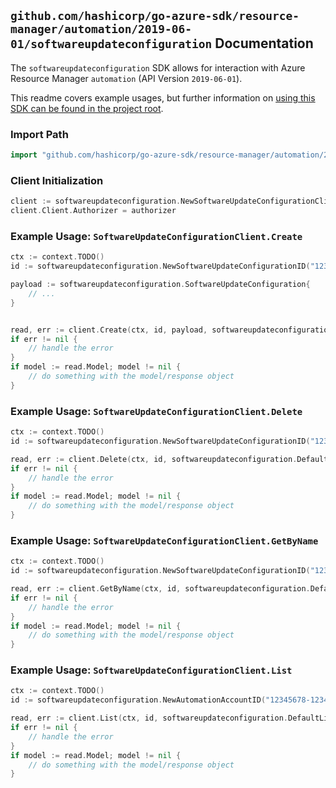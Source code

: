 
## `github.com/hashicorp/go-azure-sdk/resource-manager/automation/2019-06-01/softwareupdateconfiguration` Documentation

The `softwareupdateconfiguration` SDK allows for interaction with Azure Resource Manager `automation` (API Version `2019-06-01`).

This readme covers example usages, but further information on [using this SDK can be found in the project root](https://github.com/hashicorp/go-azure-sdk/tree/main/docs).

### Import Path

```go
import "github.com/hashicorp/go-azure-sdk/resource-manager/automation/2019-06-01/softwareupdateconfiguration"
```


### Client Initialization

```go
client := softwareupdateconfiguration.NewSoftwareUpdateConfigurationClientWithBaseURI("https://management.azure.com")
client.Client.Authorizer = authorizer
```


### Example Usage: `SoftwareUpdateConfigurationClient.Create`

```go
ctx := context.TODO()
id := softwareupdateconfiguration.NewSoftwareUpdateConfigurationID("12345678-1234-9876-4563-123456789012", "example-resource-group", "automationAccountName", "softwareUpdateConfigurationName")

payload := softwareupdateconfiguration.SoftwareUpdateConfiguration{
	// ...
}


read, err := client.Create(ctx, id, payload, softwareupdateconfiguration.DefaultCreateOperationOptions())
if err != nil {
	// handle the error
}
if model := read.Model; model != nil {
	// do something with the model/response object
}
```


### Example Usage: `SoftwareUpdateConfigurationClient.Delete`

```go
ctx := context.TODO()
id := softwareupdateconfiguration.NewSoftwareUpdateConfigurationID("12345678-1234-9876-4563-123456789012", "example-resource-group", "automationAccountName", "softwareUpdateConfigurationName")

read, err := client.Delete(ctx, id, softwareupdateconfiguration.DefaultDeleteOperationOptions())
if err != nil {
	// handle the error
}
if model := read.Model; model != nil {
	// do something with the model/response object
}
```


### Example Usage: `SoftwareUpdateConfigurationClient.GetByName`

```go
ctx := context.TODO()
id := softwareupdateconfiguration.NewSoftwareUpdateConfigurationID("12345678-1234-9876-4563-123456789012", "example-resource-group", "automationAccountName", "softwareUpdateConfigurationName")

read, err := client.GetByName(ctx, id, softwareupdateconfiguration.DefaultGetByNameOperationOptions())
if err != nil {
	// handle the error
}
if model := read.Model; model != nil {
	// do something with the model/response object
}
```


### Example Usage: `SoftwareUpdateConfigurationClient.List`

```go
ctx := context.TODO()
id := softwareupdateconfiguration.NewAutomationAccountID("12345678-1234-9876-4563-123456789012", "example-resource-group", "automationAccountName")

read, err := client.List(ctx, id, softwareupdateconfiguration.DefaultListOperationOptions())
if err != nil {
	// handle the error
}
if model := read.Model; model != nil {
	// do something with the model/response object
}
```
